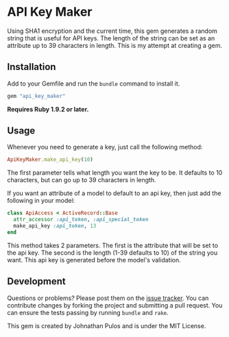 # API Key Maker

Using SHA1 encryption and the current time, this gem generates a random string that is useful for API keys.  The length of the string can be set as an attribute up to 39 characters in length.  This is my attempt at creating a gem.

## Installation
Add to your Gemfile and run the `bundle` command to install it.

```ruby
gem "api_key_maker"
```

**Requires Ruby 1.9.2 or later.**

## Usage
Whenever you need to generate a key, just call the following method:

```ruby
ApiKeyMaker.make_api_key(10)
```
The first parameter tells what length you want the key to be.  It defaults to 10 characters, but can go up to 39 characters in length.

If you want an attribute of a model to default to an api key, then just add the following in your model:
```ruby
class ApiAccess < ActiveRecord::Base
  attr_accessor :api_token, :api_special_token
  make_api_key :api_token, 13
end
```

This method takes 2 parameters.  The first is the attribute that will be set to the api key.  The second is the length (1-39 defaults to 10) of the string you want.  This api key is generated before the model's validation.

## Development
Questions or problems? Please post them on the [issue tracker](https://github.com/codemis/api_key_maker/issues). You can contribute changes by forking the project and submitting a pull request. You can ensure the tests passing by running `bundle` and `rake`.

This gem is created by Johnathan Pulos and is under the MIT License.